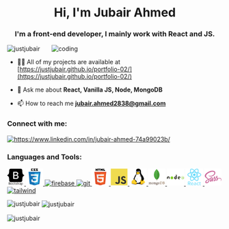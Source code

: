 <h1 align="center">Hi, I'm Jubair Ahmed</h1>
<h3 align="center">I'm a front-end developer, I mainly work with React and JS.</h3>
<img align='right' alt='coding' width='400' src='https://media.tenor.com/GfSX-u7VGM4AAAAC/coding.gif'>

<p align="left"> <img src="https://komarev.com/ghpvc/?username=justjubair&label=Profile%20views&color=0e75b6&style=flat" alt="justjubair" /> </p>

- 👨‍💻 All of my projects are available at [https://justjubair.github.io/portfolio-02/](https://justjubair.github.io/portfolio-02/)

- 💬 Ask me about **React, Vanilla JS, Node, MongoDB**

- 📫 How to reach me **jubair.ahmed2838@gmail.com**

<h3 align="left">Connect with me:</h3>
<p align="left"> 
  <a href="https://linkedin.com/in/https://www.linkedin.com/in/jubair-ahmed-74a99023b/" target="blank"><img align="center" src="https://static-00.iconduck.com/assets.00/linkedin-icon-2048x2048-ya5g47j2.png" alt="https://www.linkedin.com/in/jubair-ahmed-74a99023b/" height="30" width="40" /></a>
</p>

<h3 align="left">Languages and Tools:</h3>
<p align="left"> <a href="https://getbootstrap.com" target="_blank" rel="noreferrer"> <img src="https://raw.githubusercontent.com/devicons/devicon/master/icons/bootstrap/bootstrap-plain-wordmark.svg" alt="bootstrap" width="40" height="40"/> </a> <a href="https://www.w3schools.com/css/" target="_blank" rel="noreferrer"> <img src="https://raw.githubusercontent.com/devicons/devicon/master/icons/css3/css3-original-wordmark.svg" alt="css3" width="40" height="40"/> </a> <a href="https://firebase.google.com/" target="_blank" rel="noreferrer"> <img src="https://www.vectorlogo.zone/logos/firebase/firebase-icon.svg" alt="firebase" width="40" height="40"/> </a> <a href="https://git-scm.com/" target="_blank" rel="noreferrer"> <img src="https://www.vectorlogo.zone/logos/git-scm/git-scm-icon.svg" alt="git" width="40" height="40"/> </a> <a href="https://www.w3.org/html/" target="_blank" rel="noreferrer"> <img src="https://raw.githubusercontent.com/devicons/devicon/master/icons/html5/html5-original-wordmark.svg" alt="html5" width="40" height="40"/> </a> <a href="https://developer.mozilla.org/en-US/docs/Web/JavaScript" target="_blank" rel="noreferrer"> <img src="https://raw.githubusercontent.com/devicons/devicon/master/icons/javascript/javascript-original.svg" alt="javascript" width="40" height="40"/> </a> <a href="https://www.linux.org/" target="_blank" rel="noreferrer"> <img src="https://raw.githubusercontent.com/devicons/devicon/master/icons/linux/linux-original.svg" alt="linux" width="40" height="40"/> </a> <a href="https://www.mongodb.com/" target="_blank" rel="noreferrer"> <img src="https://raw.githubusercontent.com/devicons/devicon/master/icons/mongodb/mongodb-original-wordmark.svg" alt="mongodb" width="40" height="40"/> </a> <a href="https://nodejs.org" target="_blank" rel="noreferrer"> <img src="https://raw.githubusercontent.com/devicons/devicon/master/icons/nodejs/nodejs-original-wordmark.svg" alt="nodejs" width="40" height="40"/> </a> <a href="https://reactjs.org/" target="_blank" rel="noreferrer"> <img src="https://raw.githubusercontent.com/devicons/devicon/master/icons/react/react-original-wordmark.svg" alt="react" width="40" height="40"/> </a> <a href="https://sass-lang.com" target="_blank" rel="noreferrer"> <img src="https://raw.githubusercontent.com/devicons/devicon/master/icons/sass/sass-original.svg" alt="sass" width="40" height="40"/> </a> <a href="https://tailwindcss.com/" target="_blank" rel="noreferrer"> <img src="https://www.vectorlogo.zone/logos/tailwindcss/tailwindcss-icon.svg" alt="tailwind" width="40" height="40"/> </a> </p>

<p><img align="left" src="https://github-readme-stats.vercel.app/api/top-langs?username=justjubair&show_icons=true&locale=en&layout=compact" alt="justjubair" /></p>

<p>&nbsp;<img align="center" src="https://github-readme-stats.vercel.app/api?username=justjubair&show_icons=true&locale=en" alt="justjubair" /></p>

<p><img align="center" src="https://github-readme-streak-stats.herokuapp.com/?user=justjubair&" alt="justjubair" /></p>
